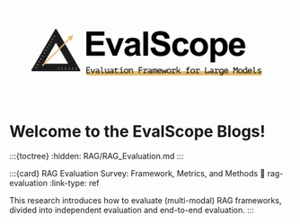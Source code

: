 ![EvalScope Logo](../_static/images/evalscope_logo.png)
<br>

# Welcome to the EvalScope Blogs!

:::{toctree}
:hidden:
RAG/RAG_Evaluation.md
:::

:::{card} RAG Evaluation Survey: Framework, Metrics, and Methods
:link: rag-evaluation
:link-type: ref

This research introduces how to evaluate (multi-modal) RAG frameworks, divided into independent evaluation and end-to-end evaluation.
:::